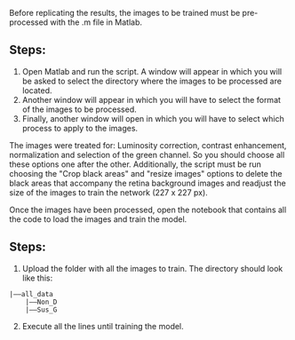 Before replicating the results, the images to be trained must be pre-processed with the .m file in Matlab.
## Steps:
1. Open Matlab and run the script. A window will appear in which you will be asked to select the directory where the images to be processed are located.
2. Another window will appear in which you will have to select the format of the images to be processed.
4. Finally, another window will open in which you will have to select which process to apply to the images.

The images were treated for: Luminosity correction, contrast enhancement, normalization and selection of the green channel. So you should choose all these options one after the other. Additionally, the script must be run choosing the "Crop black areas" and "resize images" options to delete the black areas that accompany the retina background images and readjust the size of the images to train the network (227 x 227 px).

Once the images have been processed, open the notebook that contains all the code to load the images and train the model.
## Steps:
1. Upload the folder with all the images to train. The directory should look like this:
```
|——all_data
    |——Non_D
    |——Sus_G
```
2. Execute all the lines until training the model.
